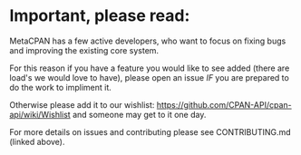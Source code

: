 # Important, please read:

MetaCPAN has a few active developers, who want to focus on fixing bugs and improving the existing core system.

For this reason if you have a feature you would like to see added (there are load's we would love to have), please open an issue _IF_ you are prepared to do the work to impliment it.

Otherwise please add it to our wishlist: https://github.com/CPAN-API/cpan-api/wiki/Wishlist and someone may get to it one day.

For more details on issues and contributing please see CONTRIBUTING.md (linked above).
